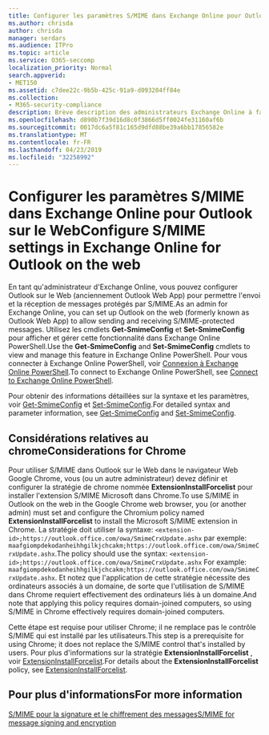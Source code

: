 ```yaml
---
title: Configurer les paramètres S/MIME dans Exchange Online pour Outlook sur le Web
ms.author: chrisda
author: chrisda
manager: serdars
ms.audience: ITPro
ms.topic: article
ms.service: O365-seccomp
localization_priority: Normal
search.appverid:
- MET150
ms.assetid: c7dee22c-9b5b-425c-91a9-d093204ff84e
ms.collection:
- M365-security-compliance
description: Brève description des administrateurs Exchange Online à faire pour afficher et configurer les paramètres S/MIME dans Outlook sur le Web dans Exchange Online.
ms.openlocfilehash: d890b7f39d16d8c0f3866d5ff0024fe31160af6b
ms.sourcegitcommit: 0017dc6a5f81c165d9dfd88be39a6bb17856582e
ms.translationtype: MT
ms.contentlocale: fr-FR
ms.lasthandoff: 04/23/2019
ms.locfileid: "32258992"
---
```

# <a name="configure-smime-settings-in-exchange-online-for-outlook-on-the-web"></a><span data-ttu-id="c29d2-103">Configurer les paramètres S/MIME dans Exchange Online pour Outlook sur le Web</span><span class="sxs-lookup"><span data-stu-id="c29d2-103">Configure S/MIME settings in Exchange Online for Outlook on the web</span></span>

<span data-ttu-id="c29d2-104">En tant qu'administrateur d'Exchange Online, vous pouvez configurer Outlook sur le Web (anciennement Outlook Web App) pour permettre l'envoi et la réception de messages protégés par S/MIME.</span><span class="sxs-lookup"><span data-stu-id="c29d2-104">As an admin for Exchange Online, you can set up Outlook on the web (formerly known as Outlook Web App) to allow sending and receiving S/MIME-protected messages.</span></span> <span data-ttu-id="c29d2-105">Utilisez les cmdlets **Get-SmimeConfig** et **Set-SmimeConfig** pour afficher et gérer cette fonctionnalité dans Exchange Online PowerShell.</span><span class="sxs-lookup"><span data-stu-id="c29d2-105">Use the **Get-SmimeConfig** and **Set-SmimeConfig** cmdlets to view and manage this feature in Exchange Online PowerShell.</span></span> <span data-ttu-id="c29d2-106">Pour vous connecter à Exchange Online PowerShell, voir [Connexion à Exchange Online PowerShell](https://go.microsoft.com/fwlink/p/?linkid=396554).</span><span class="sxs-lookup"><span data-stu-id="c29d2-106">To connect to Exchange Online PowerShell, see [Connect to Exchange Online PowerShell](https://go.microsoft.com/fwlink/p/?linkid=396554).</span></span>

<span data-ttu-id="c29d2-107">Pour obtenir des informations détaillées sur la syntaxe et les paramètres, voir [Get-SmimeConfig](http://technet.microsoft.com/library/4b29fa89-0840-4fe9-8885-019fcef2e02b.aspx) et [Set-SmimeConfig](http://technet.microsoft.com/library/de357ce0-8143-4c36-8032-026292fc63f0.aspx).</span><span class="sxs-lookup"><span data-stu-id="c29d2-107">For detailed syntax and parameter information, see [Get-SmimeConfig](http://technet.microsoft.com/library/4b29fa89-0840-4fe9-8885-019fcef2e02b.aspx) and [Set-SmimeConfig](http://technet.microsoft.com/library/de357ce0-8143-4c36-8032-026292fc63f0.aspx).</span></span>

## <a name="considerations-for-chrome"></a><span data-ttu-id="c29d2-108">Considérations relatives au chrome</span><span class="sxs-lookup"><span data-stu-id="c29d2-108">Considerations for Chrome</span></span>

<span data-ttu-id="c29d2-109">Pour utiliser S/MIME dans Outlook sur le Web dans le navigateur Web Google Chrome, vous (ou un autre administrateur) devez définir et configurer la stratégie de chrome nommée **ExtensionInstallForcelist** pour installer l'extension S/MIME Microsoft dans Chrome.</span><span class="sxs-lookup"><span data-stu-id="c29d2-109">To use S/MIME in Outlook on the web in the Google Chrome web browser, you (or another admin) must set and configure the Chromium policy named **ExtensionInstallForcelist** to install the Microsoft S/MIME extension in Chrome.</span></span> <span data-ttu-id="c29d2-110">La stratégie doit utiliser la syntaxe: `<extension-id>;https://outlook.office.com/owa/SmimeCrxUpdate.ashx` par exemple: `maafgiompdekodanheihhgilkjchcakm;https://outlook.office.com/owa/SmimeCrxUpdate.ashx`.</span><span class="sxs-lookup"><span data-stu-id="c29d2-110">The policy should use the syntax: `<extension-id>;https://outlook.office.com/owa/SmimeCrxUpdate.ashx` For example: `maafgiompdekodanheihhgilkjchcakm;https://outlook.office.com/owa/SmimeCrxUpdate.ashx`.</span></span> <span data-ttu-id="c29d2-111">Et notez que l'application de cette stratégie nécessite des ordinateurs associés à un domaine, de sorte que l'utilisation de S/MIME dans Chrome requiert effectivement des ordinateurs liés à un domaine.</span><span class="sxs-lookup"><span data-stu-id="c29d2-111">And note that applying this policy requires domain-joined computers, so using S/MIME in Chrome effectively requires domain-joined computers.</span></span>

<span data-ttu-id="c29d2-112">Cette étape est requise pour utiliser Chrome; il ne remplace pas le contrôle S/MIME qui est installé par les utilisateurs.</span><span class="sxs-lookup"><span data-stu-id="c29d2-112">This step is a prerequisite for using Chrome; it does not replace the S/MIME control that's installed by users.</span></span> <span data-ttu-id="c29d2-113">Pour plus d'informations sur la stratégie **ExtensionInstallForcelist** , voir [ExtensionInstallForcelist](http://dev.chromium.org/administrators/policy-list-3#ExtensionInstallForcelist).</span><span class="sxs-lookup"><span data-stu-id="c29d2-113">For details about the **ExtensionInstallForcelist** policy, see [ExtensionInstallForcelist](http://dev.chromium.org/administrators/policy-list-3#ExtensionInstallForcelist).</span></span>

## <a name="for-more-information"></a><span data-ttu-id="c29d2-114">Pour plus d'informations</span><span class="sxs-lookup"><span data-stu-id="c29d2-114">For more information</span></span>

[<span data-ttu-id="c29d2-115">S/MIME pour la signature et le chiffrement des messages</span><span class="sxs-lookup"><span data-stu-id="c29d2-115">S/MIME for message signing and encryption</span></span>](s-mime-for-message-signing-and-encryption.md)
